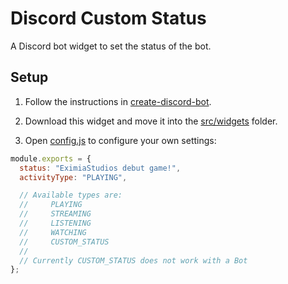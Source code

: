 # Discord Custom Status

A Discord bot widget to set the status of the bot.

## Setup

1. Follow the instructions in [create-discord-bot](https://github.com/peterthehan/create-discord-bot).

2. Download this widget and move it into the [src/widgets](https://github.com/peterthehan/create-discord-bot/blob/master/src/widgets/) folder.

3. Open [config.js](https://github.com/EximiaStudios/discord-custom-status/blob/master/config.js) to configure your own settings:

```js
module.exports = {
  status: "EximiaStudios debut game!",
  activityType: "PLAYING",

  // Available types are:
  //     PLAYING
  //     STREAMING
  //     LISTENING
  //     WATCHING
  //     CUSTOM_STATUS
  //
  // Currently CUSTOM_STATUS does not work with a Bot
};
```

